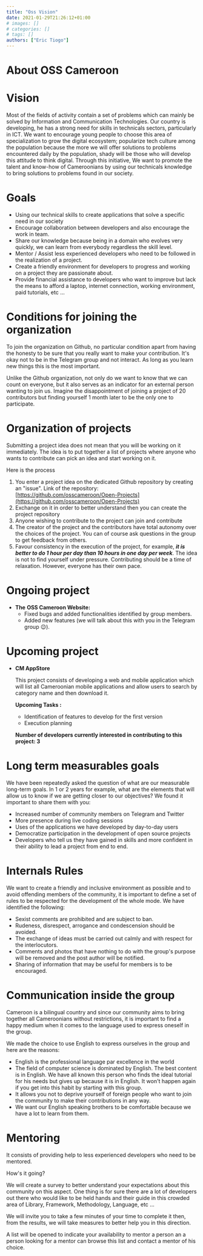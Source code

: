 ```yaml
---
title: "Oss Vision"
date: 2021-01-29T21:26:12+01:00
# images: []
# categories: []
# tags: []
authors: ["Eric Tiogo"]
---
```


# About OSS Cameroon

# **Vision**

Most of the fields of activity contain a set of problems which can mainly be solved by Information and Communication Technologies. Our country is developing, he has a strong need for skills in technicals sectors, particularly in ICT. We want to encourage young people to choose this area of specialization to grow the digital ecosystem; popularize tech culture among the population because the more we will offer solutions to problems encountered daily by the population, shady will be those who will develop this attitude to think digital. Through this initiative, We want to promote the talent and know-how of Cameroonians by using our technicals knowledge to bring solutions to problems found in our society.

# Goals

- Using our technical skills to create applications that solve a specific need in our society
- Encourage collaboration between developers and also encourage the work in team.
- Share our knowledge because being in a domain who evolves very quickly, we can learn from everybody regardless the skill level.
- Mentor / Assist less experienced developers who need to be followed in the realization of a project.
- Create a friendly environment for developers to progress and working on a project they are passionate about.
- Provide financial assistance to developers who want to improve but lack the means to afford a laptop, internet connection, working environment, paid tutorials, etc ...

# **Conditions for joining the organization**

To join the organization on Github, no particular condition apart from having the honesty to be sure that you really want to make your contribution. It's okay not to be in the Telegram group and not interact. As long as you learn new things this is the most important.

Unlike the Github organization, not only do we want to know that we can count on everyone, but it also serves as an indicator for an external person wanting to join us. Imagine the disappointment of joining a project of 20 contributors but finding yourself 1 month later to be the only one to participate.

# Organization of projects

Submitting a project idea does not mean that you will be working on it immediately. The idea is to put together a list of projects where anyone who wants to contribute can pick an idea and start working on it.

Here is the process

1. You enter a project idea on the dedicated Github repository by creating an "issue". Link of the repository: [https://github.com/osscameroon/Open-Projects](https://github.com/osscameroon/Open-Projects)
2. Exchange on it in order to better understand then you can create the project repository
3. Anyone wishing to contribute to the project can join and contribute
4. The creator of the project and the contributors have total autonomy over the choices of the project. You can of course ask questions in the group to get feedback from others.
5. Favour consistency in the execution of the project, for example, ***it is better to do 1 hour per day than 10 hours in one day per week***. The idea is not to find yourself under pressure. Contributing should be a time of relaxation. However, everyone has their own pace.

# Ongoing project

- **The** **OSS Cameroon Website:**
  - Fixed bugs and added functionalities identified by group members.
  - Added new features (we will talk about this with you in the Telegram group 😉).

# Upcoming project

- **CM AppStore**

  This project consists of developing a web and mobile application which will list all Cameroonian mobile applications and allow users to search by category name and then download it.

  **Upcoming Tasks :** 

  - Identification of features to develop for the first version
  - Execution planning

  **Number of developers currently interested in contributing to this project: 3**  

# Long term measurables goals

We have been repeatedly asked the question of what are our measurable long-term goals. In 1 or 2 years for example, what are the elements that will allow us to know if we are getting closer to our objectives? We found it important to share them with you:

- Increased number of community members on Telegram and Twitter
- More presence during live coding sessions
- Uses of the applications we have developed by day-to-day users
- Democratize participation in the development of open source projects
- Developers who tell us they have gained in skills and more confident in their ability to lead a project from end to end.

# Internals Rules

We want to create a friendly and inclusive environment as possible and to avoid offending members of the community, it is important to define a set of rules to be respected for the development of the whole mode. We have identified the following:

- Sexist comments are prohibited and are subject to ban.
- Rudeness, disrespect, arrogance and condescension should be avoided.
- The exchange of ideas must be carried out calmly and with respect for the interlocutors.
- Comments and photos that have nothing to do with the group's purpose will be removed and the post author will be notified.
- Sharing of information that may be useful for members is to be encouraged.

# Communication inside the group

Cameroon is a bilingual country and since our community aims to bring together all Cameroonians without restrictions, it is important to find a happy medium when it comes to the language used to express oneself in the group.

We made the choice to use English to express ourselves in the group and here are the reasons: 

- English is the professional language par excellence in the world
- The field of computer science is dominated by English. The best content is in English. We have all known this person who finds the ideal tutorial for his needs but gives up because it is in English. It won't happen again if you get into this habit by starting with this group.
- It allows you not to deprive yourself of foreign people who want to join the community to make their contributions in any way.
- We want our English speaking brothers to be comfortable because we have a lot to learn from them.

# Mentoring

 It consists of providing help to less experienced developers who need to be mentored.

How's it going?

We will create a survey to better understand your expectations about this community on this aspect. One thing is for sure there are a lot of developers out there who would like to be held hands and their guide in this crowded area of Library, Framework, Methodology, Language, etc ... 

We will invite you to take a few minutes of your time to complete it then, from the results, we will take measures to better help you in this direction.

A list will be opened to indicate your availability to mentor a person an a person looking for a mentor can browse this list and contact a mentor of his choice.
